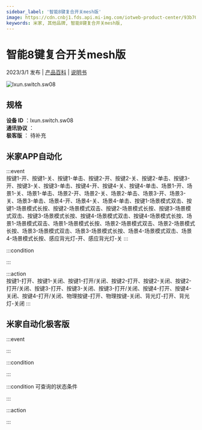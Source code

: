```yaml
---
sidebar_label: '智能8键复合开关mesh版'
image: https://cdn.cnbj1.fds.api.mi-img.com/iotweb-product-center/93b706224e797e8c99dca720b4fce491_1672364093374.png?GalaxyAccessKeyId=AKVGLQWBOVIRQ3XLEW&Expires=9223372036854775807&Signature=ZBDVyhFeYkDWqoDYmFcdyIi1OTs=
keywords: 米家, 其他品牌, 智能8键复合开关mesh版, 
---
```

# 智能8键复合开关mesh版

2023/3/1 发布 | [产品百科](https://home.mi.com/webapp/content/baike/product/index.html?model=lxun.switch.sw08/) | [说明书](https://home.mi.com/views/introduction.html?model=lxun.switch.sw08&region=cn)

![lxun.switch.sw08](https://cdn.cnbj1.fds.api.mi-img.com/iotweb-product-center/93b706224e797e8c99dca720b4fce491_1672364093374.png?GalaxyAccessKeyId=AKVGLQWBOVIRQ3XLEW&Expires=9223372036854775807&Signature=ZBDVyhFeYkDWqoDYmFcdyIi1OTs=)

## 规格  
> 
**设备 ID** ：lxun.switch.sw08  
**通讯协议** ：  
**极客版**  ： 待补充 


## 米家APP自动化  

:::event  
按键1-开、按键1-关、按键1-单击、按键2-开、按键2-关、按键2-单击、按键3-开、按键3-关、按键3-单击、按键4-开、按键4-关、按键4-单击、场景1-开、场景1-关、场景1-单击、场景2-开、场景2-关、场景2-单击、场景3-开、场景3-关、场景3-单击、场景4-开、场景4-关、场景4-单击、按键1-场景模式双击、按键1-场景模式长按、按键2-场景模式双击、按键2-场景模式长按、按键3-场景模式双击、按键3-场景模式长按、按键4-场景模式双击、按键4-场景模式长按、场景1-场景模式双击、场景1-场景模式长按、场景2-场景模式双击、场景2-场景模式长按、场景3-场景模式双击、场景3-场景模式长按、场景4-场景模式双击、场景4-场景模式长按、感应背光灯-开、感应背光灯-关
:::

:::condition  

:::

:::action   
按键1-打开、按键1-关闭、按键1-打开/关闭、按键2-打开、按键2-关闭、按键2-打开/关闭、按键3-打开、按键3-关闭、按键3-打开/关闭、按键4-打开、按键4-关闭、按键4-打开/关闭、物理按键-打开、物理按键-关闭、背光灯-打开、背光灯-关闭
:::

## 米家自动化极客版  

:::event  

:::

:::condition  

:::

:::condition 可查询的状态条件  

:::

:::action  

:::

        
